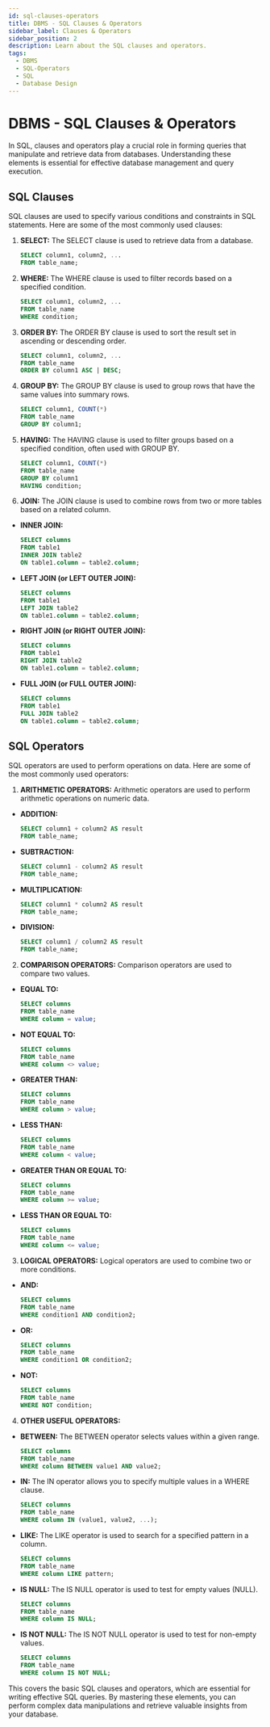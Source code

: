 ```yaml
---
id: sql-clauses-operators
title: DBMS - SQL Clauses & Operators
sidebar_label: Clauses & Operators
sidebar_position: 2
description: Learn about the SQL clauses and operators.
tags:
  - DBMS
  - SQL-Operators
  - SQL
  - Database Design
---
```


# DBMS - SQL Clauses & Operators

In SQL, clauses and operators play a crucial role in forming queries that manipulate and retrieve data from databases. Understanding these elements is essential for effective database management and query execution.

## SQL Clauses

SQL clauses are used to specify various conditions and constraints in SQL statements. Here are some of the most commonly used clauses:

1. **SELECT:**
   The SELECT clause is used to retrieve data from a database.
   ```sql
   SELECT column1, column2, ...
   FROM table_name;
2. **WHERE:**
   The WHERE clause is used to filter records based on a specified condition.
   ```sql
   SELECT column1, column2, ...
   FROM table_name
   WHERE condition;
3. **ORDER BY:**
   The ORDER BY clause is used to sort the result set in ascending or descending order.
   ```sql
   SELECT column1, column2, ...
   FROM table_name
   ORDER BY column1 ASC | DESC;
4. **GROUP BY:**
   The GROUP BY clause is used to group rows that have the same values into summary rows.
   ```sql
   SELECT column1, COUNT(*)
   FROM table_name
   GROUP BY column1;
5. **HAVING:**
   The HAVING clause is used to filter groups based on a specified condition, often used with GROUP BY.
   ```sql
   SELECT column1, COUNT(*)
   FROM table_name
   GROUP BY column1
   HAVING condition;
6. **JOIN:**
   The JOIN clause is used to combine rows from two or more tables based on a related column.
  - **INNER JOIN:**
      ```sql
      SELECT columns
      FROM table1
      INNER JOIN table2
      ON table1.column = table2.column;
  - **LEFT JOIN (or LEFT OUTER JOIN):**
      ```sql
      SELECT columns
      FROM table1
      LEFT JOIN table2
      ON table1.column = table2.column;
  - **RIGHT JOIN (or RIGHT OUTER JOIN):**
      ```sql
      SELECT columns
      FROM table1
      RIGHT JOIN table2
      ON table1.column = table2.column;
  - **FULL JOIN (or FULL OUTER JOIN):**
      ```sql
      SELECT columns
      FROM table1
      FULL JOIN table2
      ON table1.column = table2.column;
      ```

## SQL Operators

SQL operators are used to perform operations on data. Here are some of the most commonly used operators:

1. **ARITHMETIC OPERATORS:**
    Arithmetic operators are used to perform arithmetic operations on numeric data.
 
  - **ADDITION:**
    ```sql
    SELECT column1 + column2 AS result
    FROM table_name;
    ```
  - **SUBTRACTION:**
    ```sql
    SELECT column1 - column2 AS result
    FROM table_name;
    ```
  - **MULTIPLICATION:**
    ```sql
    SELECT column1 * column2 AS result
    FROM table_name;
    ```  
  - **DIVISION:**
    ```sql
    SELECT column1 / column2 AS result
    FROM table_name;
    ```

2. **COMPARISON OPERATORS:**
    Comparison operators are used to compare two values. 
  
  - **EQUAL TO:**
    ```sql
    SELECT columns
    FROM table_name
    WHERE column = value;
    ```  
  - **NOT EQUAL TO:**
    ```sql
    SELECT columns
    FROM table_name
    WHERE column <> value;
    ```    
  - **GREATER THAN:**
    ```sql
    SELECT columns
    FROM table_name
    WHERE column > value;
    ```    
  - **LESS THAN:**
    ```sql
    SELECT columns
    FROM table_name
    WHERE column < value;
    ```    
  - **GREATER THAN OR EQUAL TO:**
    ```sql
    SELECT columns
    FROM table_name
    WHERE column >= value;
    ```    
  - **LESS THAN OR EQUAL TO:**
    ```sql
    SELECT columns
    FROM table_name
    WHERE column <= value;
    ```

3. **LOGICAL OPERATORS:**
    Logical operators are used to combine two or more conditions.
  
  - **AND:**
    ```sql
    SELECT columns
    FROM table_name
    WHERE condition1 AND condition2;  
    ```    
  - **OR:**
    ```sql
    SELECT columns
    FROM table_name
    WHERE condition1 OR condition2;
    ```    
  - **NOT:**
    ```sql
    SELECT columns
    FROM table_name
    WHERE NOT condition;
    ```

4. **OTHER USEFUL OPERATORS:**

  - **BETWEEN:** The BETWEEN operator selects values within a given range.
    ```sql
    SELECT columns
    FROM table_name
    WHERE column BETWEEN value1 AND value2;
    ```  
  - **IN:** The IN operator allows you to specify multiple values in a WHERE clause.
    ```sql
    SELECT columns
    FROM table_name
    WHERE column IN (value1, value2, ...);
    ```  
  - **LIKE:** The LIKE operator is used to search for a specified pattern in a column.
    ```sql
    SELECT columns
    FROM table_name
    WHERE column LIKE pattern;
    ```  
  - **IS NULL:** The IS NULL operator is used to test for empty values (NULL).
    ```sql
    SELECT columns
    FROM table_name
    WHERE column IS NULL;
    ```
  - **IS NOT NULL:** The IS NOT NULL operator is used to test for non-empty values.
    ```sql
    SELECT columns
    FROM table_name
    WHERE column IS NOT NULL;
    ```

This covers the basic SQL clauses and operators, which are essential for writing effective SQL queries. By mastering these elements, you can perform complex data manipulations and retrieve valuable insights from your database.